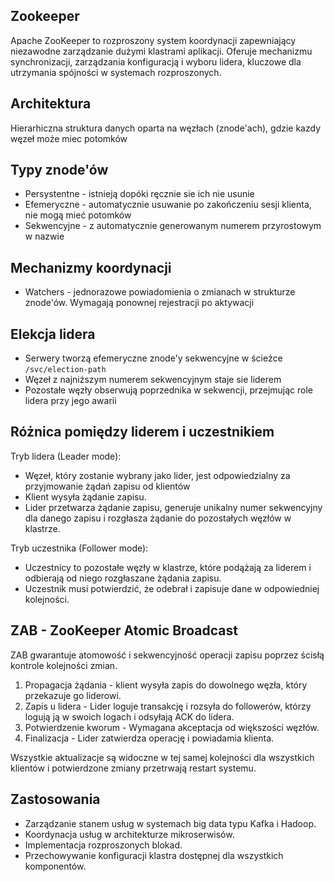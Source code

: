 ## Zookeeper

Apache ZooKeeper to rozproszony system koordynacji zapewniający niezawodne zarządzanie dużymi klastrami aplikacji. Oferuje mechanizmu synchronizacji, zarządzania konfiguracją i wyboru lidera, kluczowe dla utrzymania spójności w systemach rozproszonych. 

## Architektura

Hierarhiczna struktura danych oparta na węzłach (znode'ach), gdzie kazdy węzeł może miec potomków

## Typy znode'ów

- Persystentne - istnieją dopóki ręcznie sie ich nie usunie
- Efemeryczne - automatycznie usuwanie po zakończeniu sesji klienta, nie mogą mieć potomków
- Sekwencyjne - z automatycznie generowanym numerem przyrostowym w nazwie

## Mechanizmy koordynacji

- Watchers - jednorazowe powiadomienia o zmianach w strukturze znode'ów. Wymagają ponownej rejestracji po aktywacji

## Elekcja lidera

- Serwery tworzą efemeryczne znode'y sekwencyjne w ścieżce `/svc/election-path`
- Węzeł z najniższym numerem sekwencyjnym staje sie liderem
- Pozostałe węzły obserwują poprzednika w sekwencji, przejmując role lidera przy jego awarii

## Różnica pomiędzy liderem i uczestnikiem

Tryb lidera (Leader mode):
- Węzeł, który zostanie wybrany jako lider, jest odpowiedzialny za
przyjmowanie żądań zapisu od klientów
- Klient wysyła żądanie zapisu.
- Lider przetwarza żądanie zapisu, generuje unikalny numer sekwencyjny dla
danego zapisu i rozgłasza żądanie do pozostałych węzłów w klastrze.

Tryb uczestnika (Follower mode):
- Uczestnicy to pozostałe węzły w klastrze, które podążają za liderem i
odbierają od niego rozgłaszane żądania zapisu.
- Uczestnik musi potwierdzić, że odebrał i zapisuje dane w odpowiedniej
kolejności.

## ZAB - ZooKeeper Atomic Broadcast

ZAB gwarantuje atomowość i sekwencyjność operacji zapisu poprzez ścisłą kontrole kolejności zmian. 

1. Propagacja żądania - klient wysyła zapis do dowolnego węzła, który przekazuje go liderowi.
2. Zapis u lidera - Lider loguje transakcję i rozsyła do followerów, którzy logują ją w swoich logach i odsyłają ACK do lidera. 
3. Potwierdzenie kworum - Wymagana akceptacja od większości węzłów.
4. Finalizacja - Lider zatwierdza operację i powiadamia klienta. 

Wszystkie aktualizacje są widoczne w tej samej kolejności dla wszystkich klientów i potwierdzone zmiany przetrwają restart systemu. 

## Zastosowania

- Zarządzanie stanem usług w systemach big data typu Kafka i Hadoop. 
- Koordynacja usług w architekturze mikroserwisów. 
- Implementacja rozproszonych blokad.
- Przechowywanie konfiguracji klastra dostępnej dla wszystkich komponentów. 